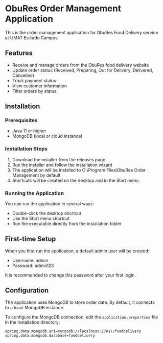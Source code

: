 # ObuRes Order Management Application

This is the order management application for ObuRes Food Delivery service at UMAT Esikado Campus.

## Features

- Receive and manage orders from the ObuRes food delivery website
- Update order status (Received, Preparing, Out for Delivery, Delivered, Cancelled)
- Track payment status
- View customer information
- Filter orders by status

## Installation

### Prerequisites

- Java 11 or higher
- MongoDB (local or cloud instance)

### Installation Steps

1. Download the installer from the releases page
2. Run the installer and follow the installation wizard
3. The application will be installed to C:\Program Files\ObuRes Order Management by default
4. Shortcuts will be created on the desktop and in the Start menu

### Running the Application

You can run the application in several ways:
- Double-click the desktop shortcut
- Use the Start menu shortcut
- Run the executable directly from the installation folder

## First-time Setup

When you first run the application, a default admin user will be created:
- Username: admin
- Password: admin123

It is recommended to change this password after your first login.

## Configuration

The application uses MongoDB to store order data. By default, it connects to a local MongoDB instance.

To configure the MongoDB connection, edit the `application.properties` file in the installation directory:

```properties
spring.data.mongodb.uri=mongodb://localhost:27017/fooddelivery
spring.data.mongodb.database=fooddelivery

